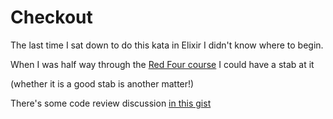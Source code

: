 # Checkout

The last time I sat down to do this kata in Elixir I didn't know where to begin.

When I was half way through the [Red Four course](http://redfour.io) I could have a stab at it

(whether it is a good stab is another matter!)

There's some code review discussion [in this gist](https://gist.github.com/pauldambra/05577be969f351c39c9c)
